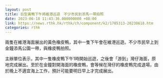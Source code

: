 ```yaml
---
layout: post
title: 巨型黃鴨下午將維港巡遊　不少市民到添馬一帶拍照
date: 2023-06-18 11:43:36.000000000 +08:00
link: https://news.rthk.hk/rthk/ch/component/k2/1705313-20230618.htm
categories: rthk
---
```


兩隻在維港海面展出的黃色橡皮鴨，其中一隻下午會在維港巡遊。不少市民早上到金鐘添馬公園一帶，與橡皮鴨拍照。

主辦單位表示，其中一隻橡皮鴨下午1時開始巡遊，之後會「游到」灣仔海面，原地完成展出。至於在金鐘對開海面的橡皮鴨，會等候在灣仔的橡皮鴨完成退場，由於晚上不適宜海上工作，預計可能要明日早上才完成展出。
